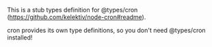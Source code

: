 This is a stub types definition for @types/cron (https://github.com/kelektiv/node-cron#readme).

cron provides its own type definitions, so you don't need @types/cron installed!